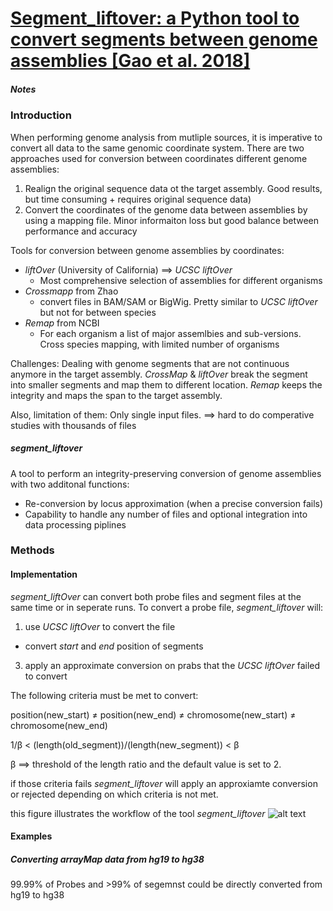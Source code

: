 # [Segment_liftover: a Python tool to convert segments between genome assemblies [Gao et al.  2018]](https://www.ncbi.nlm.nih.gov/pmc/articles/PMC5998006/)
##### Notes

### Introduction
When performing genome analysis from mutliple sources, it is imperative to convert all data to the same genomic coordinate system.
There are two approaches used for conversion between coordinates different genome assemblies: 
1. Realign the original sequence data ot the target assembly. Good results, but time consuming + requires original sequence data)
2. Convert the coordinates of the genome data between assemblies by using a mapping file. Minor informaiton loss but good balance between performance and accuracy

Tools for conversion between genome assemblies by coordinates:
* _liftOver_ (University of California) ==> _UCSC liftOver_
  * Most comprehensive selection of assemblies for different organisms
* _Crossmapp_ from Zhao
  * convert files in BAM/SAM or BigWig. Pretty similar to _UCSC liftOver_ but not for between species
* _Remap_ from NCBI
  * For each organism a list of major assemlbies and sub-versions. Cross species mapping, with limited number of organisms

Challenges: Dealing with genome segments that are not continuous anymore in the target assembly.
_CrossMap_ & _liftOver_ break the segment into smaller segments and map them to different location. 
_Remap_ keeps the integrity and maps the span to the target assembly.

Also, limitation of them: Only single input files. ==> hard to do comperative studies with thousands of files

##### *_segment_liftover_* 
A tool to perform an integrity-preserving conversion of genome assemblies with two additonal functions:
* Re-conversion by locus approximation (when a precise conversion fails)
* Capability to handle any number of files and optional integration into data processing piplines

### Methods
#### Implementation
_segment_liftOver_ can convert both probe files and segment files at the same time or in seperate runs.
To convert a probe file, _segment_liftover_ will:
1. use _UCSC liftOver_ to convert the file
  * convert _start_ and _end_ position of segments
3. apply an approximate conversion on prabs that the _UCSC liftOver_ failed to convert

The following criteria must be met to convert:

position(new_start) ≠ position(new_end) ≠ chromosome(new_start) ≠ chromosome(new_end)

1/β < (length(old_segment))/(length(new_segment)) < β

β ==> threshold of the length ratio and the default value is set to 2.

if those criteria fails _segment_liftover_ will apply an approxiamte conversion or rejected depending on which criteria is not met.

this figure illustrates the workflow of the tool _segment_liftover_
![alt text](https://www.ncbi.nlm.nih.gov/pmc/articles/PMC5998006/bin/f1000research-7-16527-g0001.jpg)

#### Examples
##### Converting arrayMap data from hg19 to hg38
99.99% of Probes and >99% of segemnst could be directly converted from hg19 to hg38
